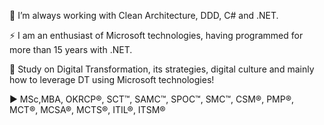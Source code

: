 🔭 I’m always working with Clean Architecture, DDD, C# and .NET.

⚡ I am an enthusiast of Microsoft technologies, having programmed for more than 15 years with .NET.

🚀 Study on Digital Transformation, its strategies, digital culture and mainly how to leverage DT using Microsoft technologies!

► MSc,MBA, OKRCP®, SCT™, SAMC™, SPOC™, SMC™, CSM®, PMP®, MCT®, MCSA®, MCTS®, ITIL®, ITSM®
